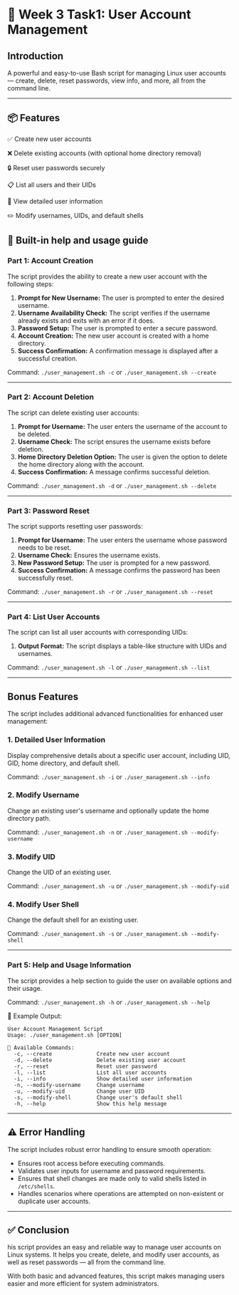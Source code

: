 # 👥 Week 3 Task1: User Account Management

## Introduction

A powerful and easy-to-use Bash script for managing Linux user accounts — create, delete, reset passwords, view info, and more, all from the command line.

---

## 📦 Features

✅ Create new user accounts

❌ Delete existing accounts (with optional home directory removal)

🔒 Reset user passwords securely

📋 List all users and their UIDs

🧾 View detailed user information

✏️ Modify usernames, UIDs, and default shells

📖 Built-in help and usage guide
---

### **Part 1: Account Creation**

The script provides the ability to create a new user account with the following steps:

1. **Prompt for New Username:** The user is prompted to enter the desired username.
2. **Username Availability Check:** The script verifies if the username already exists and exits with an error if it does.
3. **Password Setup:** The user is prompted to enter a secure password.
4. **Account Creation:** The new user account is created with a home directory.
5. **Success Confirmation:** A confirmation message is displayed after a successful creation.

Command: `./user_management.sh -c` or `./user_management.sh --create`

---

### **Part 2: Account Deletion**

The script can delete existing user accounts:

1. **Prompt for Username:** The user enters the username of the account to be deleted.
2. **Username Check:** The script ensures the username exists before deletion.
3. **Home Directory Deletion Option:** The user is given the option to delete the home directory along with the account.
4. **Success Confirmation:** A message confirms successful deletion.

Command: `./user_management.sh -d` or `./user_management.sh --delete`

---

### **Part 3: Password Reset**

The script supports resetting user passwords:

1. **Prompt for Username:** The user enters the username whose password needs to be reset.
2. **Username Check:** Ensures the username exists.
3. **New Password Setup:** The user is prompted for a new password.
4. **Success Confirmation:** A message confirms the password has been successfully reset.

Command: `./user_management.sh -r` or `./user_management.sh --reset`

---

### **Part 4: List User Accounts**

The script can list all user accounts with corresponding UIDs:

1. **Output Format:** The script displays a table-like structure with UIDs and usernames.

Command: `./user_management.sh -l` or `./user_management.sh --list`

---

## **Bonus Features**

The script includes additional advanced functionalities for enhanced user management:

### **1. Detailed User Information**

Display comprehensive details about a specific user account, including UID, GID, home directory, and default shell.

Command: `./user_management.sh -i` or `./user_management.sh --info`

### **2. Modify Username**

Change an existing user's username and optionally update the home directory path.

Command: `./user_management.sh -n` or `./user_management.sh --modify-username`

### **3. Modify UID**

Change the UID of an existing user.

Command: `./user_management.sh -u` or `./user_management.sh --modify-uid`

### **4. Modify User Shell**

Change the default shell for an existing user.

Command: `./user_management.sh -s` or `./user_management.sh --modify-shell`

---

### **Part 5: Help and Usage Information**

The script provides a help section to guide the user on available options and their usage.

Command: `./user_management.sh -h` or `./user_management.sh --help`

📸 Example Output:

```plaintext
User Account Management Script
Usage: ./user_management.sh [OPTION]

📌 Available Commands:
  -c, --create              Create new user account
  -d, --delete              Delete existing user account
  -r, --reset               Reset user password
  -l, --list                List all user accounts
  -i, --info                Show detailed user information
  -n, --modify-username     Change username
  -u, --modify-uid          Change user UID
  -s, --modify-shell        Change user's default shell
  -h, --help                Show this help message
```

---

## ⚠️ Error Handling

The script includes robust error handling to ensure smooth operation:

- Ensures root access before executing commands.
- Validates user inputs for username and password requirements.
- Ensures that shell changes are made only to valid shells listed in `/etc/shells`.
- Handles scenarios where operations are attempted on non-existent or duplicate user accounts.

---

## ✅ Conclusion

his script provides an easy and reliable way to manage user accounts on Linux systems. It helps you create, delete, and modify user accounts, as well as reset passwords — all from the command line.

With both basic and advanced features, this script makes managing users easier and more efficient for system administrators.